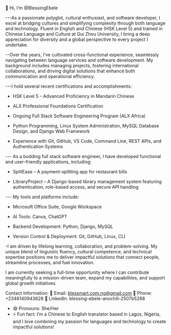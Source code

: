👋 Hi, I’m @BlessingEbele

---As a passionate polyglot, cultural enthusiast, and software developer, I excel at bridging cultures and simplifying complexity through both language and technology. Fluent in English and Chinese (HSK Level 5) and trained in Chinese Language and Culture at Gui Zhou University, I bring a deep appreciation for diversity and a global perspective to every project I undertake.

--Over the years, I’ve cultivated cross-functional experience, seamlessly navigating between language services and software development. My background includes managing projects, fostering international collaborations, and driving digital solutions that enhance both communication and operational efficiency.

---I hold several recent certifications and accomplishments:

- HSK Level 5 – Advanced Proficiency in Mandarin Chinese

- ALX Professional Foundations Certification

- Ongoing Full Stack Software Engineering Program (ALX Africa)

- Python Programming, Linux System Administration, MySQL Database Design, and Django Web Framework

- Experience with Git, GitHub, VS Code, Command Line, REST APIs, and Authentication Systems

--- As a budding full stack software engineer, I have developed functional and user-friendly applications, including:

- SplitEase – A payment-splitting app for restaurant bills

- LibraryProject – A Django-based library management system featuring authentication, role-based access, and secure API handling

--- My tools and platforms include:

- Microsoft Office Suite, Google Workspace

- AI Tools: Canva, ChatGPT

- Backend Development: Python, Django, MySQL

- Version Control & Deployment: Git, GitHub, Linux, CLI

-I am driven by lifelong learning, collaboration, and problem-solving. My unique blend of linguistic fluency, cultural competence, and technical expertise positions me to deliver impactful solutions that connect people, streamline processes, and fuel innovation.

I am currently seeking a full-time opportunity where I can contribute meaningfully to a mission-driven team, expand my capabilities, and support global growth initiatives.

Contact Information:
📧 Email: blessmart.com.ng@gmail.com
📱 Phone: +2348140943628
🔗 LinkedIn: blessing-ebele-anochili-2507b5268 
- 😄 Pronouns: She/Her
- ⚡ Fun fact: I’m a Chinese to English translator based in Lagos, Nigeria, and I love combining my passion for languages and technology to create impactful solutions!
